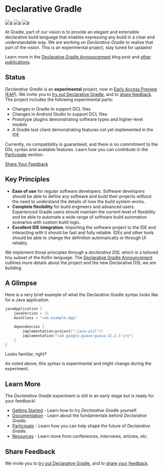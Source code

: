 # Declarative Gradle

[![a](https://img.shields.io/badge/slack-%23declarative_gradle-brightgreen?style=flat&logo=slack)](https://gradle.org/slack-invite)
[![a](https://img.shields.io/badge/Getting-Started-blue?style=flat)](./docs/getting-started/README.md)
[![a](https://img.shields.io/badge/Roadmap-Public-brightgreen?style=flat)](./docs/ROADMAP.md)

At Gradle, part of our vision is to provide an elegant and extensible declarative build language
that enables expressing any build in a clear and understandable way.
We are working on _Declarative Gradle_ to realize that part of the vision.
This is an experimental project, stay tuned for updates!

Learn more in the [Declarative Gradle Announcement](https://blog.gradle.org/declarative-gradle)
blog post and [other publications](./docs/publications/README.md).

## Status

_Declarative Gradle_ is an **experimental** project, now in [Early Access Preview (EAP)](./docs/EAP.md).
We invite you to [try out Declarative Gradle](./docs/getting-started/README.md),
and to [share feedback](./docs/feedback.md).
The project includes the following experimental parts:

- Changes in Gradle to support DCL files
- Changes in Android Studio to support DCL files
- Prototype plugins demonstrating software types and higher-level models
- A Gradle test client demonstrating features not yet implemented in the IDE

Currently, no compatibility is guaranteed, and there is no commitment to the DSL syntax
and available features.
Learn how you can contribute in the [Participate](./docs/CONTRIBUTING.md) section.

<a class="button button--blue" href="./docs/feedback">
   Share Your Feedback
</a>

## Key Principles

- **Ease of use** for regular software developers.
  Software developers should be able to define any software and build their projects
  without the need to understand the details of how the build system works.
- **Complete flexibility** for build engineers and advanced users.
  Experienced Gradle users should maintain the current level of flexibility and be able
  to automate a wide range of software build automation scenarios with custom build logic.
- **Excellent IDE integration.**
  Importing the software project to the IDE and interacting with it should be fast and fully reliable.
  IDEs and other tools should be able to change the definition automatically or through UI reliably.

We implement those principles through a _declarative DSL_ which is a tailored tiny subset of the Kotlin language.
The [Declarative Gradle Announcement](https://blog.gradle.org/declarative-gradle)
outlines more details about the project and the new Declarative DSL we are building.

<!-- TODO: Add project manifesto -->

## A Glimpse

Here is a very brief example of what the Declarative Gradle syntax looks like for a Java application.

```kotlin
javaApplication {
    javaVersion = 21
    mainClass = "com.example.App"

    dependencies {
        implementation(project(":java-util"))
        implementation("com.google.guava:guava:32.1.3-jre")
    }
}
```

Looks familiar, right?

As noted above, this syntax is experimental and might change during the experiment.

## Learn More

The _Declarative Gradle_ experiment is still in an early stage but is ready for your feedback!

* [Getting Started](docs/getting-started/README.md) - Learn how to try _Declarative Gradle_ yourself.
* [Documentation](docs/reference/README.md) - Learn about the fundamentals behind _Declarative Gradle_.
* [Participate](docs/CONTRIBUTING.md) - Learn how you can help shape the future of _Declarative Gradle_.
* [Resources](docs/publications/README.md) - Learn more from conferences, interviews, articles, etc.

## Share Feedback

We invite you to [try out Declarative Gradle](./docs/getting-started/README.md),
and to [share your feedback](./docs/feedback.md).
